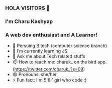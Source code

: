 ### HOLA VISITORS 👋
### I'm Charu Kashyap
### A web dev enthusiast and A Learner!
- 🔭 Persuing B.tech (computer science branch)
- 🌱 I’m currently learning JS
- 💬 Ask me about Tech related stuffs
- 📫 How to reach me: charuk_ on the bird app. (https://twitter.com/charuk_?s=09) 
- 😄 Pronouns: she/her
- ⚡ Fun fact: I'm 5'8'' girl who code :)
